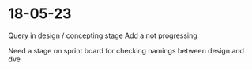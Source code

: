 # 18-05-23


Query in design / concepting stage
Add a not progressing

Need a stage on sprint board for checking namings between design and dve
